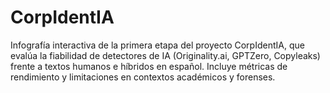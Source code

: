 # CorpIdentIA
Infografía interactiva de la primera etapa del proyecto CorpIdentIA, que evalúa la fiabilidad de detectores de IA (Originality.ai, GPTZero, Copyleaks) frente a textos humanos e híbridos en español. Incluye métricas de rendimiento y limitaciones en contextos académicos y forenses.
